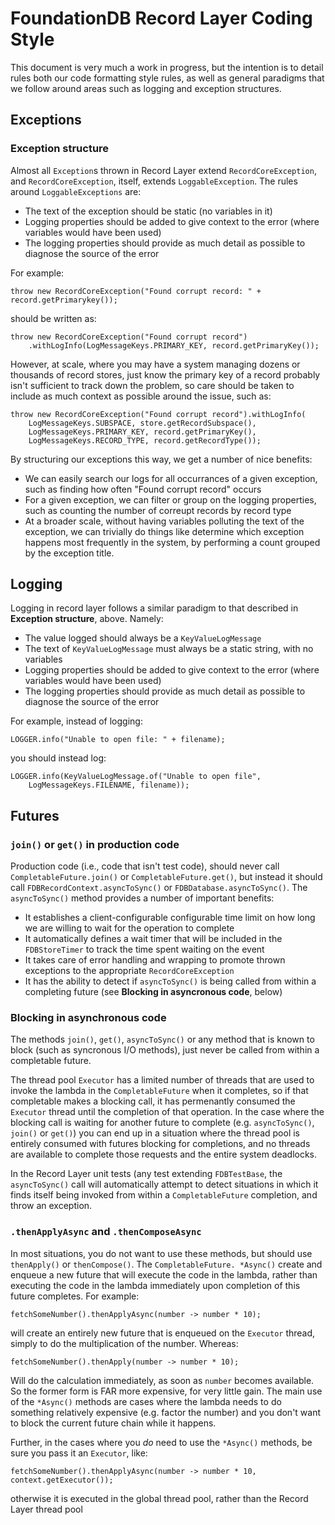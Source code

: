 # FoundationDB Record Layer Coding Style

This document is very much a work in progress, but the intention is to detail rules
both our code formatting style rules, as well as general paradigms that we follow
around areas such as logging and exception structures.

## Exceptions 

### Exception structure

Almost all `Exception`s thrown in Record Layer extend `RecordCoreException`, and
`RecordCoreException`, itself, extends `LoggableException`. The rules around 
`LoggableExceptions` are:

* The text of the exception should be static (no variables in it)
* Logging properties should be added to give context to the error (where variables would have been used)
* The logging properties should provide as much detail as possible to diagnose the source of the error

For example:

```
throw new RecordCoreException("Found corrupt record: " + record.getPrimarykey());
```

should be written as:

```
throw new RecordCoreException("Found corrupt record")
    .withLogInfo(LogMessageKeys.PRIMARY_KEY, record.getPrimaryKey());
```

However, at scale, where you may have a system managing dozens or thousands of
record stores, just know the primary key of a record probably isn't sufficient
to track down the problem, so care should be taken to include as much context as
possible around the issue, such as:

```
throw new RecordCoreException("Found corrupt record").withLogInfo(
    LogMessageKeys.SUBSPACE, store.getRecordSubspace(),
    LogMessageKeys.PRIMARY_KEY, record.getPrimaryKey(),
    LogMessageKeys.RECORD_TYPE, record.getRecordType());
```

By structuring our exceptions this way, we get a number of nice benefits:

* We can easily search our logs for all occurrances of a given exception, 
  such as finding how often "Found corrupt record" occurs
* For a given exception, we can filter or group on the logging properties,
  such as counting the number of correupt records by record type
* At a broader scale, without having variables polluting the text of the
  exception, we can trivially do things like determine which exception
  happens most frequently in the system, by performing a count grouped by
  the exception title. 

## Logging

Logging in record layer follows a similar paradigm to that described in 
**Exception structure**, above.  Namely:

* The value logged should always be a `KeyValueLogMessage`
* The text of `KeyValueLogMessage` must always be a static string, with no variables
* Logging properties should be added to give context to the error (where 
  variables would have been used)
* The logging properties should provide as much detail as possible to diagnose the 
  source of the error

For example, instead of logging:

```
LOGGER.info("Unable to open file: " + filename);
```

you should instead log:

```
LOGGER.info(KeyValueLogMessage.of("Unable to open file",
    LogMessageKeys.FILENAME, filename));
```

## Futures

### `join()` or `get()` in production code

Production code (i.e., code that isn't test code), should never call `CompletableFuture.join()` 
or `CompletableFuture.get()`, but instead it should call `FDBRecordContext.asyncToSync()` or
`FDBDatabase.asyncToSync()`.  The `asyncToSync()` method provides a number of important
benefits:

* It establishes a client-configurable configurable time limit on how long we are 
  willing to wait for the operation to complete
* It automatically defines a wait timer that will be included in the `FDBStoreTimer`
  to track the time spent waiting on the event
* It takes care of error handling and wrapping to promote thrown exceptions to the 
  appropriate `RecordCoreException`
* It has the ability to detect if `asyncToSync()` is being called from within a 
  completing future (see **Blocking in asyncronous code**, below)

### Blocking in asynchronous code

The methods `join()`, `get()`, `asyncToSync()` or any method that is known to block 
(such as syncronous I/O methods), just never be called from within a completable 
future.

The thread pool `Executor` has a limited number of threads that are used to invoke 
the lambda in the `CompletableFuture` when it completes, so if that completable
makes a blocking call, it has permenantly consumed the `Executor` thread until 
the completion of that operation. In the case where the blocking call is waiting
for another future to complete (e.g. `asyncToSync()`, `join()` or `get()`) you
can end up in a situation where the thread pool is entirely consumed with futures
blocking for completions, and no threads are available to complete those requests
and the entire system deadlocks. 

In the Record Layer unit tests (any test extending `FDBTestBase`, the `asyncToSync()`
call will automatically attempt to detect situations in which it finds itself being
invoked from within a `CompletableFuture` completion, and throw an exception.

### `.thenApplyAsync` and `.thenComposeAsync`

In most situations, you do not want to use these methods, but should use `thenApply()` 
or `thenCompose()`. The `CompletableFuture. *Async()` create and enqueue a new future 
that will execute the code in the lambda, rather than executing the code in the lambda 
immediately upon completion of this future completes. For example:

```
fetchSomeNumber().thenApplyAsync(number -> number * 10);
```

will create an entirely new future that is enqueued on the `Executor` thread, simply to 
do the multiplication of the number. Whereas:

```
fetchSomeNumber().thenApply(number -> number * 10);
```

Will do the calculation immediately, as soon as `number` becomes available.  So the 
former form is FAR more expensive, for very little gain.  The main use of the `*Async()` 
methods are cases where the lambda needs to do something relatively expensive (e.g. factor 
the number) and you don't want to block the current future chain while it happens. 

Further, in the cases where you *do* need to use the `*Async()` methods, be sure you 
pass it an `Executor`, like:

```
fetchSomeNumber().thenApplyAsync(number -> number * 10, context.getExecutor());
```

otherwise it is executed in the global thread pool, rather than the Record Layer 
thread pool 
